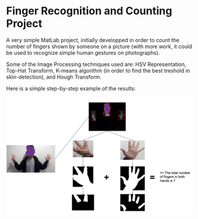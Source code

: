 # Finger Recognition and Counting Project


A very simple MatLab project, initially developped in order to count the number of fingers shown by someone on a picture (with more work, it could be used to recognize simple human gestures on photographs).

Some of the Image Processing techniques used are: HSV Representation, Top-Hat Transform, K-means algorithm (in order to find the best treshold in skin-detection), and Hough Transform.

Here is a simple step-by-step example of the results:

![Example of the program step-by-step results](https://github.com/tristandot/Fingers_Counting/blob/master/example.png "Example of the program step-by-step results")
